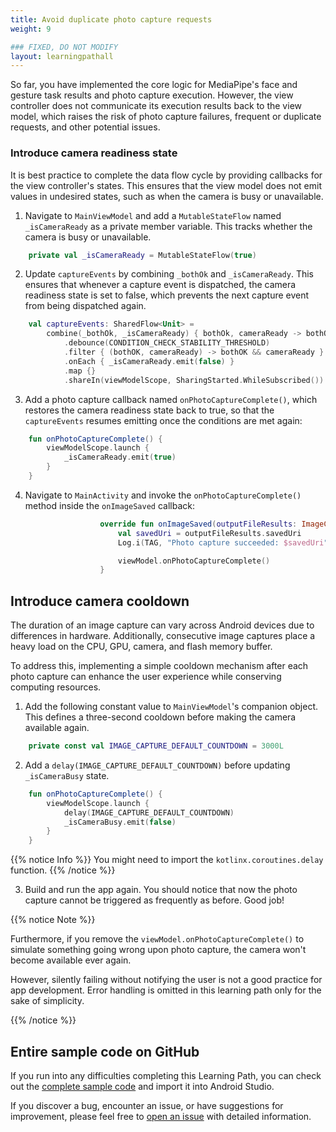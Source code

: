 ```yaml
---
title: Avoid duplicate photo capture requests
weight: 9

### FIXED, DO NOT MODIFY
layout: learningpathall
---
```


So far, you have implemented the core logic for MediaPipe's face and gesture task results and photo capture execution. However, the view controller does not communicate its execution results back to the view model, which raises the risk of photo capture failures, frequent or duplicate requests, and other potential issues.

### Introduce camera readiness state

It is best practice to complete the data flow cycle by providing callbacks for the view controller's states. This ensures that the view model does not emit values in undesired states, such as when the camera is busy or unavailable.

1. Navigate to `MainViewModel` and add a `MutableStateFlow` named `_isCameraReady` as a  private member variable. This tracks whether the camera is busy or unavailable.

```kotlin
    private val _isCameraReady = MutableStateFlow(true)
```

2. Update `captureEvents` by combining `_bothOk` and `_isCameraReady`. This ensures that whenever a capture event is dispatched, the camera readiness state is set to false, which prevents the next capture event from being dispatched again.

```kotlin
    val captureEvents: SharedFlow<Unit> =
        combine(_bothOk, _isCameraReady) { bothOk, cameraReady -> bothOk to cameraReady}
            .debounce(CONDITION_CHECK_STABILITY_THRESHOLD)
            .filter { (bothOK, cameraReady) -> bothOK && cameraReady }
            .onEach { _isCameraReady.emit(false) }
            .map {}
            .shareIn(viewModelScope, SharingStarted.WhileSubscribed())
```

3. Add a photo capture callback named `onPhotoCaptureComplete()`, which restores the camera readiness state back to true, so that the `captureEvents` resumes emitting once the conditions are met again:

```kotlin
    fun onPhotoCaptureComplete() {
        viewModelScope.launch {
            _isCameraReady.emit(true)
        }
    }
```

4. Navigate to `MainActivity` and invoke the `onPhotoCaptureComplete()` method inside the `onImageSaved` callback:

```kotlin
                    override fun onImageSaved(outputFileResults: ImageCapture.OutputFileResults) {
                        val savedUri = outputFileResults.savedUri
                        Log.i(TAG, "Photo capture succeeded: $savedUri")

                        viewModel.onPhotoCaptureComplete()
                    }
```


## Introduce camera cooldown

The duration of an image capture can vary across Android devices due to differences in hardware. Additionally, consecutive image captures place a heavy load on the CPU, GPU, camera, and flash memory buffer.

To address this, implementing a simple cooldown mechanism after each photo capture can enhance the user experience while conserving computing resources.

1. Add the following constant value to `MainViewModel`'s companion object. This defines a three-second cooldown before making the camera available again.

```kotlin
    private const val IMAGE_CAPTURE_DEFAULT_COUNTDOWN = 3000L
```

2. Add a `delay(IMAGE_CAPTURE_DEFAULT_COUNTDOWN)` before updating `_isCameraBusy` state.

```kotlin
    fun onPhotoCaptureComplete() {
        viewModelScope.launch {
            delay(IMAGE_CAPTURE_DEFAULT_COUNTDOWN)
            _isCameraBusy.emit(false)
        }
    }
```

{{% notice Info %}}
You might need to import the `kotlinx.coroutines.delay` function.
{{% /notice %}}

3. Build and run the app again. You should notice that now the photo capture cannot be triggered as frequently as before. Good job!

{{% notice Note %}}

Furthermore, if you remove the `viewModel.onPhotoCaptureComplete()` to simulate something going wrong upon photo capture, the camera won't become available ever again.

However, silently failing without notifying the user is not a good practice for app development. Error handling is omitted in this learning path only for the sake of simplicity.

{{% /notice %}}

## Entire sample code on GitHub

If you run into any difficulties completing this Learning Path, you can check out the [complete sample code](https://github.com/hanyin-arm/sample-android-selfie-app-using-mediapipe-multimodality) and import it into Android Studio.

If you discover a bug, encounter an issue, or have suggestions for improvement, please feel free to [open an issue](https://github.com/hanyin-arm/sample-android-selfie-app-using-mediapipe-multimodality/issues/new) with detailed information.

